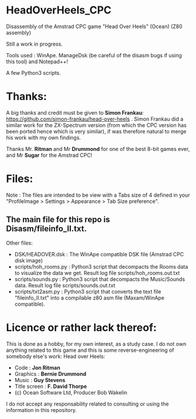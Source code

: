 # HeadOverHeels_CPC
Disassembly of the Amstrad CPC game "Head Over Heels" (Ocean)
(Z80 assembly)

Still a work in progress.

Tools used : WinApe. ManageDsk (be careful of the disasm bugs if using this tool) and Notepad++!

A few Python3 scripts.

Thanks:
=======

A big thanks and credit must be given to **Simon Frankau**:
    https://github.com/simon-frankau/head-over-heels .
Simon Frankau did a similar work for the ZX-Spectrum version (from which the CPC version has been ported hence which is very similar), if was therefore natural to merge his work with my own findings.

Thanks Mr. **Ritman** and Mr **Drummond** for one of the best 8-bit games ever, and Mr **Sugar** for the Amstrad CPC!

Files:
======

Note : The files are intended to be view with a Tabs size of 4 defined in your "ProfileImage > Settings > Appearance > Tab Size preference".

**The main file for this repo is Disasm/fileinfo_II.txt.**
-------------------------------------------------------
Other files:
* DSK/HEADOVER.dsk : The WinApe compatible DSK file (Amstrad CPC disk image)
* scripts/hoh_rooms.py : Python3 script that decompacts the Rooms data to visualize the data we get. Result log file scripts/hoh_rooms.out.txt
* scripts/sounds.py : Python3 script that decompacts the Music/Sounds data. Result log file scripts/sounds.out.txt
* scripts/txt2asm.py : Python3 script that converts the text file "fileinfo_II.txt" into a compilable z80 asm file (Maxam/WinApe compatible).

Licence or rather lack thereof:
===============================

This is done as a hobby, for my own interest, as a study case.
I do not own anything related to this game and this is some reverse-engineering of somebody else's work:
Head over Heels: 
* Code : **Jon Ritman**
* Graphics : **Bernie Drummond**
* Music : **Guy Stevens**
* Title screen : **F. David Thorpe**
* (c) Ocean Software Ltd, Producer Bob Wakelin

I do not accept any responsability related to consulting or using the information in this repository.
